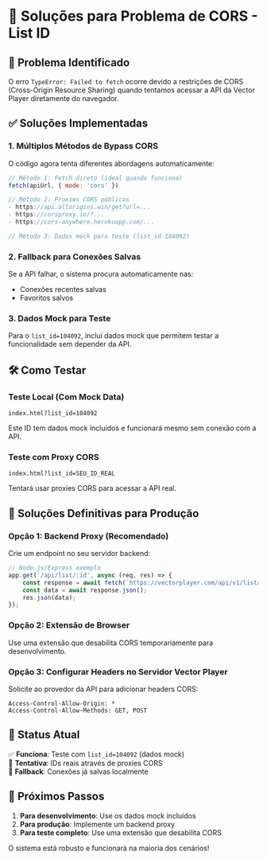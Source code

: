 # 🔧 Soluções para Problema de CORS - List ID

## 🚨 Problema Identificado

O erro `TypeError: Failed to fetch` ocorre devido a restrições de CORS (Cross-Origin Resource Sharing) quando tentamos acessar a API da Vector Player diretamente do navegador.

## ✅ Soluções Implementadas

### 1. **Múltiplos Métodos de Bypass CORS**
O código agora tenta diferentes abordagens automaticamente:

```javascript
// Método 1: Fetch direto (ideal quando funciona)
fetch(apiUrl, { mode: 'cors' })

// Método 2: Proxies CORS públicos
- https://api.allorigins.win/get?url=...
- https://corsproxy.io/?...
- https://cors-anywhere.herokuapp.com/...

// Método 3: Dados mock para teste (list_id 104092)
```

### 2. **Fallback para Conexões Salvas**
Se a API falhar, o sistema procura automaticamente nas:
- Conexões recentes salvas
- Favoritos salvos

### 3. **Dados Mock para Teste**
Para o `list_id=104092`, incluí dados mock que permitem testar a funcionalidade sem depender da API.

## 🛠️ Como Testar

### Teste Local (Com Mock Data)
```
index.html?list_id=104092
```
Este ID tem dados mock incluídos e funcionará mesmo sem conexão com a API.

### Teste com Proxy CORS
```
index.html?list_id=SEU_ID_REAL
```
Tentará usar proxies CORS para acessar a API real.

## 🚀 Soluções Definitivas para Produção

### Opção 1: Backend Proxy (Recomendado)
Crie um endpoint no seu servidor backend:

```javascript
// Node.js/Express exemplo
app.get('/api/list/:id', async (req, res) => {
    const response = await fetch(`https://vectorplayer.com/api/v1/lista/get_premium_list?list_id=${req.params.id}`);
    const data = await response.json();
    res.json(data);
});
```

### Opção 2: Extensão de Browser
Use uma extensão que desabilita CORS temporariamente para desenvolvimento.

### Opção 3: Configurar Headers no Servidor Vector Player
Solicite ao provedor da API para adicionar headers CORS:
```
Access-Control-Allow-Origin: *
Access-Control-Allow-Methods: GET, POST
```

## 📱 Status Atual

✅ **Funciona**: Teste com `list_id=104092` (dados mock)  
🔄 **Tentativa**: IDs reais através de proxies CORS  
💾 **Fallback**: Conexões já salvas localmente  

## 🎯 Próximos Passos

1. **Para desenvolvimento**: Use os dados mock incluídos
2. **Para produção**: Implemente um backend proxy
3. **Para teste completo**: Use uma extensão que desabilita CORS

O sistema está robusto e funcionará na maioria dos cenários!
